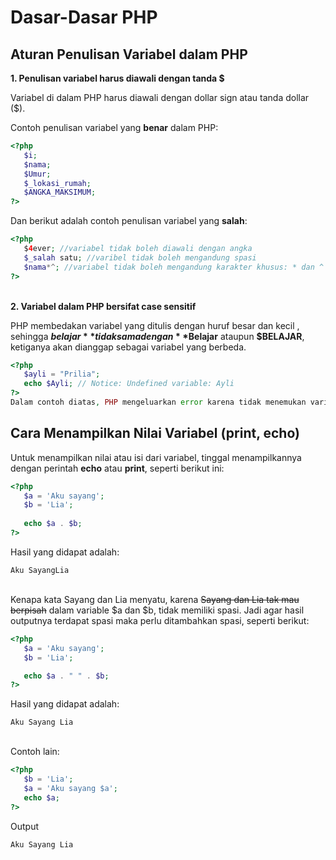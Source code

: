 # Dasar-Dasar PHP

## Aturan Penulisan Variabel dalam PHP

**1. Penulisan variabel harus diawali dengan tanda $**

Variabel di dalam PHP harus diawali dengan dollar sign atau tanda dollar ($).

Contoh penulisan variabel yang **benar** dalam PHP:
```php
<?php
   $i;
   $nama;
   $Umur;
   $_lokasi_rumah;
   $ANGKA_MAKSIMUM;
?>
```
Dan berikut adalah contoh penulisan variabel yang **salah**:

```php
<?php
   $4ever; //variabel tidak boleh diawali dengan angka
   $_salah satu; //varibel tidak boleh mengandung spasi
   $nama*^; //variabel tidak boleh mengandung karakter khusus: * dan ^
?>
```
\
**2. Variabel dalam PHP bersifat case sensitif**

PHP membedakan variabel yang ditulis dengan huruf besar dan kecil , sehingga **$belajar** tidak sama dengan **$Belajar** ataupun **$BELAJAR**, ketiganya akan dianggap sebagai variabel yang berbeda.

```php
<?php
   $ayli = "Prilia";
   echo $Ayli; // Notice: Undefined variable: Ayli
?>
Dalam contoh diatas, PHP mengeluarkan error karena tidak menemukan variabel $Ayli.
```


## Cara Menampilkan Nilai Variabel (print, echo)

Untuk menampilkan nilai atau isi dari variabel, tinggal menampilkannya dengan perintah **echo** atau **print**, seperti berikut ini:

```php
<?php
   $a = 'Aku sayang';
   $b = 'Lia';
    
   echo $a . $b;
?>
```
Hasil yang didapat adalah:
```
Aku SayangLia
```
\
Kenapa kata Sayang dan Lia menyatu, karena ~~Sayang dan Lia tak mau berpisah~~ dalam variable $a dan $b, tidak memiliki spasi. Jadi agar hasil outputnya terdapat spasi maka perlu ditambahkan spasi, seperti berikut:
```php
<?php
   $a = 'Aku sayang';
   $b = 'Lia';

   echo $a . " " . $b;
?>
```
Hasil yang didapat adalah:
```
Aku Sayang Lia
```
\
Contoh lain:
```php
<?php
   $b = 'Lia';
   $a = 'Aku sayang $a';
   echo $a;
?>
```

Output
```
Aku Sayang Lia
```
